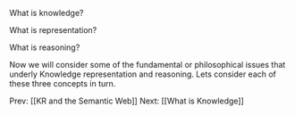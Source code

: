 ﻿What is knowledge?

What is representation?

What is reasoning?

Now we will consider some of the fundamental or philosophical issues that underly 
Knowledge representation and reasoning.
Lets consider each of these three concepts in turn.


Prev: [[KR and the Semantic Web]]
Next: [[What is Knowledge]]